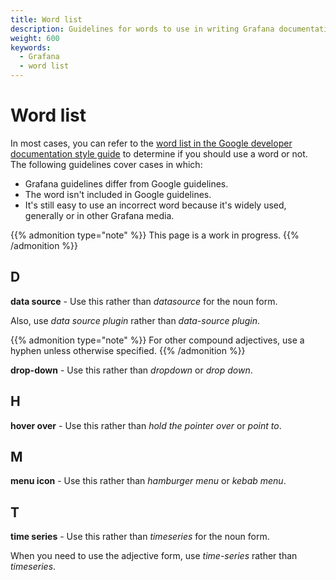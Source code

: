 ```yaml
---
title: Word list
description: Guidelines for words to use in writing Grafana documentation.
weight: 600
keywords:
  - Grafana
  - word list
---
```


# Word list

In most cases, you can refer to the [word list in the Google developer documentation style guide](https://developers.google.com/style/word-list) to determine if you should use a word or not. The following guidelines cover cases in which:

- Grafana guidelines differ from Google guidelines.
- The word isn't included in Google guidelines.
- It's still easy to use an incorrect word because it's widely used, generally or in other Grafana media.

{{% admonition type="note" %}}
This page is a work in progress.
{{% /admonition %}}

<!-- vale off -->

<!--
## A
## B
## C -->

## D

**data source** - Use this rather than _datasource_ for the noun form.

Also, use _data source plugin_ rather than _data-source plugin_.

{{% admonition type="note" %}}
For other compound adjectives, use a hyphen unless otherwise specified.
{{% /admonition %}}

**drop-down** - Use this rather than _dropdown_ or _drop down_.

<!--
## E
## F
## G -->

## H

**hover over** - Use this rather than _hold the pointer over_ or _point to_.

<!--
## I
## J
## K
## L
-->

## M

**menu icon** - Use this rather than _hamburger menu_ or _kebab menu_.

<!--
## N
## O
## P
## Q
## R
## S -->

## T

**time series** - Use this rather than _timeseries_ for the noun form.

When you need to use the adjective form, use _time-series_ rather than _timeseries_.

<!--

## U

## V

## W

## X

-->

<!-- vale on -->
